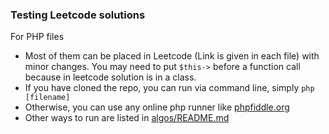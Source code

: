 
### Testing Leetcode solutions
For PHP files
- Most of them can be placed in Leetcode (Link is given in each file) with minor changes.
You may need to put `$this->` before a function call because in leetcode solution is in a class.
- If you have cloned the repo, you can run via command line, simply `php [filename]`  
- Otherwise, you can use any online php runner like [phpfiddle.org](http://phpfiddle.org)
- Other ways to run are listed in [algos/README.md](../algos/README.md)